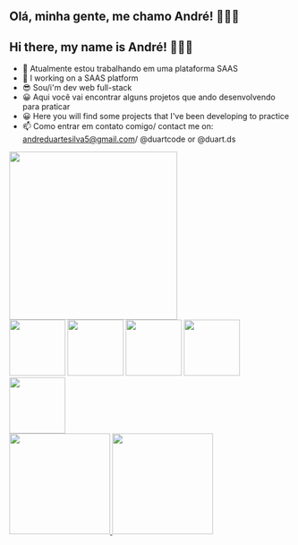 ## Olá, minha gente, me chamo André! 🙋🏾‍♂️
## Hi there, my name is André! 🙋🏾‍♂️

- 🔭 Atualmente estou trabalhando em uma plataforma SAAS
- 🔭 I working on a SAAS platform
- 😎 Sou/i'm dev web full-stack
- 😀 Aqui você vai encontrar alguns projetos que ando desenvolvendo para praticar
- 😀 Here you will find some projects that I've been developing to practice
- 📫 Como entrar em contato comigo/ contact me on: andreduartesilva5@gmail.com/ @duartcode or @duart.ds

<img width="300" style="text-align:center;" src="https://github.com/andredevelop/andreduarte/assets/73521282/afa06316-394b-4b2f-9875-3c0c3a9cd9f9" />
<div>
<img width="100" src="https://cdn.jsdelivr.net/gh/devicons/devicon/icons/php/php-plain.svg" />
<img width="100" src="https://cdn.jsdelivr.net/gh/devicons/devicon/icons/css3/css3-plain-wordmark.svg" />
<img width="100" src="https://cdn.jsdelivr.net/gh/devicons/devicon/icons/html5/html5-plain-wordmark.svg" />
<img width="100" src="https://cdn.jsdelivr.net/gh/devicons/devicon/icons/javascript/javascript-original.svg" />
<img width="100" src="https://cdn.jsdelivr.net/gh/devicons/devicon/icons/jquery/jquery-plain-wordmark.svg" />
</div>
<div>
<a href="https://github.com/andredevelop">
<img height="180em" src="https://github-readme-stats.vercel.app/api/top-langs/?username=andredevelop&layout=compact&langs_count=7&theme=dracula"/>
<img height="180em" src="https://github-readme-stats.vercel.app/api?username=andredevelop&show_icons=true&theme=dracula&include_all_commits=true&count_private=true"/>
</div>

